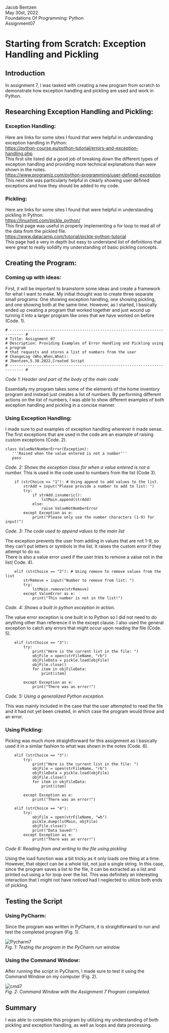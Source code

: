Jacob Bentzen  
May 30st, 2022  
Foundations Of Programming: Python  
Assignment07  
# Starting from Scratch: Exception Handling and Pickling
## Introduction
In assignment 7, I was tasked with creating a new program from scratch to demonstrate how exception handling and pickling are used and work in Python. 
## Researching Exception Handling and Pickling:
### Exception Handling:
Here are links for some sites I found that were helpful in understanding exception handling in Python:  
https://python-course.eu/python-tutorial/errors-and-exception-handling.php  
This first site listed did a good job of breaking down the different types of exception handling and providing more technical explanations than were shown in the notes.  
https://www.programiz.com/python-programming/user-defined-exception  
This next site was particularly helpful in clearly showing user defined exceptions and how they should be added to my code.  
### Pickling:  
Here are links for some sites I found that were helpful in understanding pickling in Python:  
https://linuxhint.com/pickle_python/  
This first page was useful in properly implementing a for loop to read all of the data from the pickled file.  
https://www.datacamp.com/tutorial/pickle-python-tutorial  
This page had a very in depth but easy to understand list of definitions that were great to really solidify my understanding of basic pickling concepts.  
## Creating the Program:  

### Coming up with ideas:  
First, it will be important to brainstorm some ideas and create a framework for what I want to make. 
My initial thought was to create three separate small programs: One showing exception handling, one showing pickling, and one showing both at the same time. 
However, as I started, I basically ended up creating a program that worked together and just wound up turning it into a larger program like ones that we have worked on before (Code. 1).
```
# ---------------------------------------------------------------------------- #
# Title: Assignment 07
# Description: Providing Examples of Error Handling and Pickling using a program
# that requests and stores a list of numbers from the user
# ChangeLog (Who,When,What):
# Jbentzen,5.30.2022,Created Script
# ---------------------------------------------------------------------------- #
```
*Code 1: Header and part of the body of the main code*  
  
Essentially my program takes some of the elements of the home inventory program and instead just creates a list of numbers. 
By performing different actions on the list of numbers, I was able to show different examples of both exception handling and pickling in a concise manner.   
### Using Exception Handling:  
I made sure to put examples of exception handling wherever it made sense. 
The first exceptions that are used in the code are an example of raising custom exceptions (Code. 2).
 ```
 class ValueNotNumberError(Exception):
    '''Raised when the value entered is not a number'''
    pass
 ```
*Code. 2: Shows the exception class for when a value entered is not a number.*
This is used in the code used to numbers from the list (Code 3).  
```
    if (strChoice == "1"): # Using append to add values to the list.
        strAdd = input("Please provide a number to add to list: ")
        try:
            if strAdd.isnumeric():
                lstMain.append(strAdd)
            else:
                raise ValueNotNumberError
        except Exception as e:
            print("Please only use the number characters (1-9) for input!")
```
*Code. 3: The code used to append values to the main list*  
  
The exception prevents the user from adding in values that are not 1-9, so they can’t put letters or symbols in the list. 
It raises the custom error if they attempt to do so.  
There is also a value error used if the user tries to remove a value not in the list( Code. 4).  
```
    elif (strChoice == "2"): # Using remove to remove values from the list
        strRemove = input("Number to remove from list: ")
        try:
            lstMain.remove(strRemove)
        except ValueError as e:
            print("This number is not in the list!")
```
*Code. 4: Shows a built in python exception in action.*  
  
The value error exception is one built in to Python so I did not need to do anything other than reference it in the except clause.
I also used the general exception to catch any errors that might occur upon reading the file (Code. 5).  
```
    elif (strChoice == "3"):
        try:
            print("Here is the current list in the file: ")
            objFile = open(strFileName, "rb")
            objFileData = pickle.load(objFile)
            objFile.close()
            for item in objFileData:
                print(item)

        except Exception as e:
            print("There was an error!")
```
*Code. 5: Using a generalized Python exception.*
 
This was mainly included in the case that the user attempted to read the file and it had not yet been created, in which case the program would throw and an error.  
### Using Pickling:  
Picking was much more straightforward for this assignment as I basically used it in a similar fashion to what was shown in the notes (Code. 6). 
```
    elif (strChoice == "3"):
        try:
            print("Here is the current list in the file: ")
            objFile = open(strFileName, "rb")
            objFileData = pickle.load(objFile)
            objFile.close()
            for item in objFileData:
                print(item)

        except Exception as e:
            print("There was an error!")

    elif (strChoice == "4"):
        try:
            objFile = open(strFileName, "wb")
            pickle.dump(lstMain, objFile)
            objFile.close()
            print("Data Saved!")
        except Exception as e:
            print("There was an error!")
```
*Code 6: Reading from and writing to the file using pickling*  
  
Using the load function was a bit tricky as it only loads one thing at a time. However, that object can be a whole list, not just a single string. In this case, since the program saves a list to the file, it can be extracted as a list and printed out using a for loop over the list. This was definitely an interesting interaction that I might not have noticed had I neglected to utilize both ends of pickling. 
## Testing the Script  
### Using PyCharm:  
Since the program was written in PyCharm, it is straightforward to run and test the completed program (Fig. 1).  

![Pycharm7](https://user-images.githubusercontent.com/105761141/172074318-c508df43-641a-40fd-af53-a39313b75099.png)  
*Fig. 1:  Testing the program in the PyCharm run window.*  

### Using the Command Window:
After running the script in PyCharm, I made sure to test it using the Command Window on my computer (Fig. 2).  

![cmd7](https://user-images.githubusercontent.com/105761141/172074317-3718a7d8-85e2-41d6-83f7-b61f758235df.png)  
*Fig. 2: Command Window with the Assignment 7 Program completed.*  

## Summary
I was able to complete this program by utilizing my understanding of both pickling and exception handling, as well as loops and data processing.
